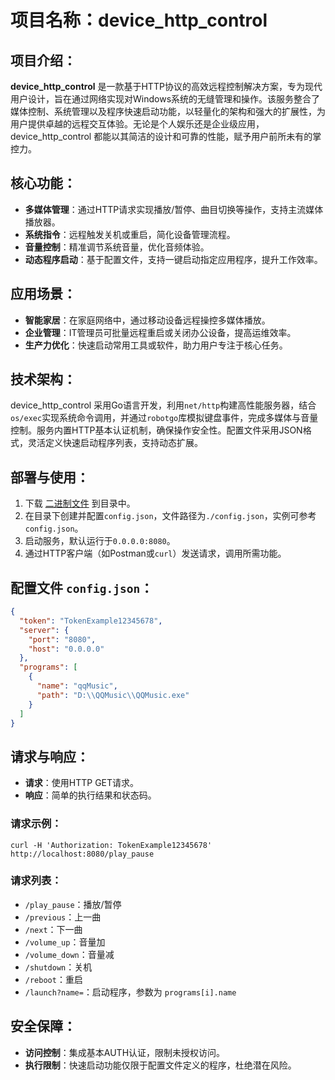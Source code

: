 # 项目名称：device_http_control

## 项目介绍：

**device_http_control** 是一款基于HTTP协议的高效远程控制解决方案，专为现代用户设计，旨在通过网络实现对Windows系统的无缝管理和操作。该服务整合了媒体控制、系统管理以及程序快速启动功能，以轻量化的架构和强大的扩展性，为用户提供卓越的远程交互体验。无论是个人娱乐还是企业级应用，device_http_control 都能以其简洁的设计和可靠的性能，赋予用户前所未有的掌控力。

## 核心功能：
- **多媒体管理**：通过HTTP请求实现播放/暂停、曲目切换等操作，支持主流媒体播放器。
- **系统指令**：远程触发关机或重启，简化设备管理流程。
- **音量控制**：精准调节系统音量，优化音频体验。
- **动态程序启动**：基于配置文件，支持一键启动指定应用程序，提升工作效率。

## 应用场景：
- **智能家居**：在家庭网络中，通过移动设备远程操控多媒体播放。
- **企业管理**：IT管理员可批量远程重启或关闭办公设备，提高运维效率。
- **生产力优化**：快速启动常用工具或软件，助力用户专注于核心任务。

## 技术架构：
device_http_control 采用Go语言开发，利用`net/http`构建高性能服务器，结合`os/exec`实现系统命令调用，并通过`robotgo`库模拟键盘事件，完成多媒体与音量控制。服务内置HTTP基本认证机制，确保操作安全性。配置文件采用JSON格式，灵活定义快速启动程序列表，支持动态扩展。

## 部署与使用：
1. 下载 [二进制文件](https://github.com/zouXH-god/device_http_control/releases) 到目录中。
2. 在目录下创建并配置`config.json`，文件路径为`./config.json`，实例可参考`config.json`。
3. 启动服务，默认运行于`0.0.0.0:8080`。
4. 通过HTTP客户端（如Postman或`curl`）发送请求，调用所需功能。

## 配置文件 `config.json`：
```json
{
  "token": "TokenExample12345678",
  "server": {
    "port": "8080",
    "host": "0.0.0.0"
  },
  "programs": [
    {
      "name": "qqMusic",
      "path": "D:\\QQMusic\\QQMusic.exe"
    }
  ]
}
```

## 请求与响应：
- **请求**：使用HTTP GET请求。
- **响应**：简单的执行结果和状态码。

### 请求示例：
```curl
curl -H 'Authorization: TokenExample12345678' http://localhost:8080/play_pause
```

### 请求列表：
- `/play_pause`：播放/暂停
- `/previous`：上一曲
- `/next`：下一曲
- `/volume_up`：音量加
- `/volume_down`：音量减
- `/shutdown`：关机
- `/reboot`：重启
- `/launch?name=`：启动程序，参数为 `programs[i].name`

## 安全保障：
- **访问控制**：集成基本AUTH认证，限制未授权访问。
- **执行限制**：快速启动功能仅限于配置文件定义的程序，杜绝潜在风险。
